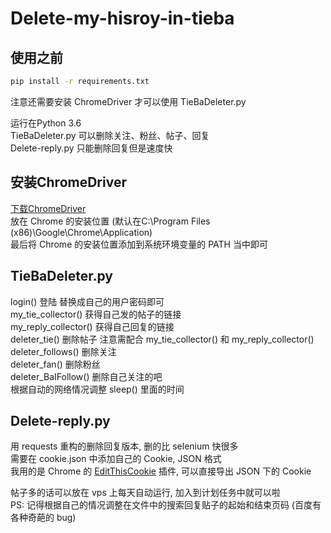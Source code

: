 # Delete-my-hisroy-in-tieba 

## 使用之前

```sh  
pip install -r requirements.txt
```
注意还需要安装 ChromeDriver 才可以使用 TieBaDeleter.py  

运行在Python 3.6  
TieBaDeleter.py 可以删除关注、粉丝、帖子、回复  
Delete-reply.py 只能删除回复但是速度快  

## 安装ChromeDriver

[下载ChromeDriver](1)  
放在 Chrome 的安装位置 (默认在C:\Program Files (x86)\Google\Chrome\Application)  
最后将 Chrome 的安装位置添加到系统环境变量的 PATH 当中即可  

## TieBaDeleter.py

login() 登陆 替换成自己的用户密码即可  
my_tie_collector() 获得自己发的帖子的链接  
my_reply_collector() 获得自己回复的链接  
deleter_tie() 删除帖子 注意需配合 my_tie_collector() 和 my_reply_collector()  
deleter_follows() 删除关注  
deleter_fan() 删除粉丝  
deleter_BaIFollow() 删除自己关注的吧  
根据自动的网络情况调整 sleep() 里面的时间  

## Delete-reply.py

用 requests 重构的删除回复版本, 删的比 selenium 快很多  
需要在 cookie.json 中添加自己的 Cookie, JSON 格式  
我用的是 Chrome 的 [EditThisCookie](2) 插件, 可以直接导出 JSON 下的 Cookie  

帖子多的话可以放在 vps 上每天自动运行, 加入到计划任务中就可以啦  
PS: 记得根据自己的情况调整在文件中的搜索回复贴子的起始和结束页码 (百度有各种奇葩的 bug)  

[1]: https://sites.google.com/a/chromium.org/chromedriver/downloads
[2]: https://chrome.google.com/webstore/detail/editthiscookie/fngmhnnpilhplaeedifhccceomclgfbg